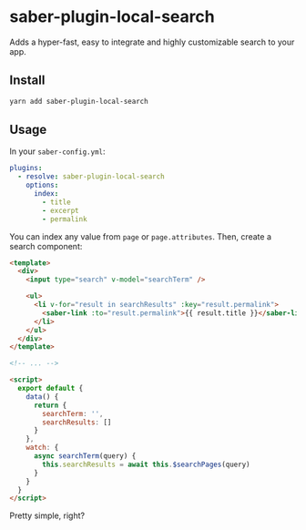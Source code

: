 # saber-plugin-local-search

Adds a hyper-fast, easy to integrate and highly customizable search to your app.

## Install

```bash
yarn add saber-plugin-local-search
```

## Usage

In your `saber-config.yml`:

```yml
plugins:
  - resolve: saber-plugin-local-search
    options:
      index:
        - title
        - excerpt
        - permalink
```

You can index any value from `page` or `page.attributes`. Then, create a search component:

```html
<template>
  <div>
    <input type="search" v-model="searchTerm" />

    <ul>
      <li v-for="result in searchResults" :key="result.permalink">
        <saber-link :to="result.permalink">{{ result.title }}</saber-link>
      </li>
    </ul>
  </div>
</template>

<!-- ... -->

<script>
  export default {
    data() {
      return {
        searchTerm: '',
        searchResults: []
      }
    },
    watch: {
      async searchTerm(query) {
        this.searchResults = await this.$searchPages(query)
      }
    }
  }
</script>
```

Pretty simple, right?
